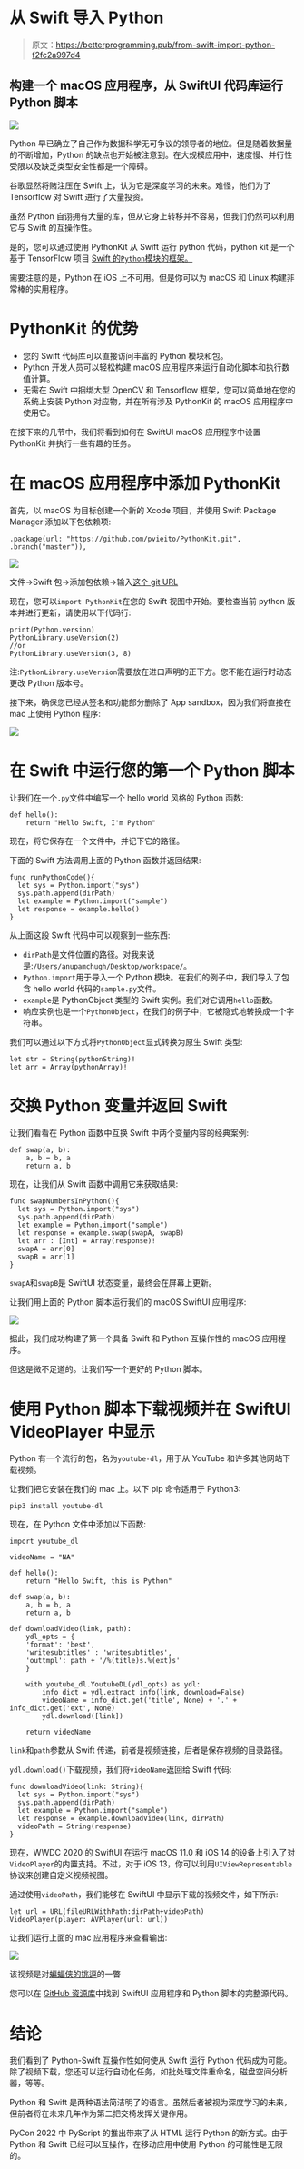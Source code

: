 # 从 Swift 导入 Python

> 原文：<https://betterprogramming.pub/from-swift-import-python-f2fc2a997d4>

## 构建一个 macOS 应用程序，从 SwiftUI 代码库运行 Python 脚本

![](img/5bf3717c593c0604894fe5b13c6f5d18.png)

Python 早已确立了自己作为数据科学无可争议的领导者的地位。但是随着数据量的不断增加，Python 的缺点也开始被注意到。在大规模应用中，速度慢、并行性受限以及缺乏类型安全性都是一个障碍。

谷歌显然将赌注压在 Swift 上，认为它是深度学习的未来。难怪，他们为了 Tensorflow 对 Swift 进行了大量投资。

虽然 Python 自诩拥有大量的库，但从它身上转移并不容易，但我们仍然可以利用它与 Swift 的互操作性。

是的，您可以通过使用 PythonKit 从 Swift 运行 python 代码，python kit 是一个基于 TensorFlow 项目 [Swift 的`Python`模块的框架。](https://github.com/tensorflow/swift)

需要注意的是，Python 在 iOS 上不可用。但是你可以为 macOS 和 Linux 构建非常棒的实用程序。

# PythonKit 的优势

*   您的 Swift 代码库可以直接访问丰富的 Python 模块和包。
*   Python 开发人员可以轻松构建 macOS 应用程序来运行自动化脚本和执行数值计算。
*   无需在 Swift 中捆绑大型 OpenCV 和 Tensorflow 框架，您可以简单地在您的系统上安装 Python 对应物，并在所有涉及 PythonKit 的 macOS 应用程序中使用它。

在接下来的几节中，我们将看到如何在 SwiftUI macOS 应用程序中设置 PythonKit 并执行一些有趣的任务。

# 在 macOS 应用程序中添加 PythonKit

首先，以 macOS 为目标创建一个新的 Xcode 项目，并使用 Swift Package Manager 添加以下包依赖项:

```
.package(url: "https://github.com/pvieito/PythonKit.git", .branch("master")),
```

![](img/b6a730eb84f45536e84573dd255083b7.png)

文件->Swift 包->添加包依赖->输入[这个 git URL](https://github.com/pvieito/PythonKit)

现在，您可以`import PythonKit`在您的 Swift 视图中开始。要检查当前 python 版本并进行更新，请使用以下代码行:

```
print(Python.version)
PythonLibrary.useVersion(2)
//or 
PythonLibrary.useVersion(3, 8)
```

注:`PythonLibrary.useVersion`需要放在进口声明的正下方。您不能在运行时动态更改 Python 版本号。

接下来，确保您已经从签名和功能部分删除了 App sandbox，因为我们将直接在 mac 上使用 Python 程序:

![](img/a010483d2e2c2e8c2c124893b7b6745c.png)

# 在 Swift 中运行您的第一个 Python 脚本

让我们在一个`.py`文件中编写一个 hello world 风格的 Python 函数:

```
def hello():
    return "Hello Swift, I'm Python"
```

现在，将它保存在一个文件中，并记下它的路径。

下面的 Swift 方法调用上面的 Python 函数并返回结果:

```
func runPythonCode(){
  let sys = Python.import("sys")
  sys.path.append(dirPath)
  let example = Python.import("sample")
  let response = example.hello()
}
```

从上面这段 Swift 代码中可以观察到一些东西:

*   `dirPath`是文件位置的路径。对我来说是:`/Users/anupamchugh/Desktop/workspace/`。
*   `Python.import`用于导入一个 Python 模块。在我们的例子中，我们导入了包含 hello world 代码的`sample.py`文件。
*   `example`是 PythonObject 类型的 Swift 实例。我们对它调用`hello`函数。
*   响应实例也是一个`PythonObject`，在我们的例子中，它被隐式地转换成一个字符串。

我们可以通过以下方式将`PythonObject`显式转换为原生 Swift 类型:

```
let str = String(pythonString)!
let arr = Array(pythonArray)!
```

# 交换 Python 变量并返回 Swift

让我们看看在 Python 函数中互换 Swift 中两个变量内容的经典案例:

```
def swap(a, b):
    a, b = b, a
    return a, b
```

现在，让我们从 Swift 函数中调用它来获取结果:

```
func swapNumbersInPython(){
  let sys = Python.import("sys")
  sys.path.append(dirPath)
  let example = Python.import("sample")
  let response = example.swap(swapA, swapB)
  let arr : [Int] = Array(response)!
  swapA = arr[0]
  swapB = arr[1]
}
```

`swapA`和`swapB`是 SwiftUI 状态变量，最终会在屏幕上更新。

让我们用上面的 Python 脚本运行我们的 macOS SwiftUI 应用程序:

![](img/0de0cdd4873ce96c281edfff9b8158d8.png)

据此，我们成功构建了第一个具备 Swift 和 Python 互操作性的 macOS 应用程序。

但这是微不足道的。让我们写一个更好的 Python 脚本。

# 使用 Python 脚本下载视频并在 SwiftUI VideoPlayer 中显示

Python 有一个流行的包，名为`youtube-dl`，用于从 YouTube 和许多其他网站下载视频。

让我们把它安装在我们的 mac 上。以下 pip 命令适用于 Python3:

```
pip3 install youtube-dl
```

现在，在 Python 文件中添加以下函数:

```
import youtube_dl

videoName = "NA"

def hello():
    return "Hello Swift, this is Python"

def swap(a, b):
    a, b = b, a
    return a, b

def downloadVideo(link, path):
    ydl_opts = {
    'format': 'best',
    'writesubtitles' : 'writesubtitles',
    'outtmpl': path + '/%(title)s.%(ext)s'
    }

    with youtube_dl.YoutubeDL(ydl_opts) as ydl:
        info_dict = ydl.extract_info(link, download=False)
        videoName = info_dict.get('title', None) + '.' + info_dict.get('ext', None)
        ydl.download([link])

    return videoName
```

`link`和`path`参数从 Swift 传递，前者是视频链接，后者是保存视频的目录路径。

`ydl.download()`下载视频，我们将`videoName`返回给 Swift 代码:

```
func downloadVideo(link: String){
  let sys = Python.import("sys")
  sys.path.append(dirPath)
  let example = Python.import("sample")
  let response = example.downloadVideo(link, dirPath)
  videoPath = String(response)
}
```

现在，WWDC 2020 的 SwiftUI 在运行 macOS 11.0 和 iOS 14 的设备上引入了对`VideoPlayer`的内置支持。不过，对于 iOS 13，你可以利用`UIViewRepresentable`协议来创建自定义视频视图。

通过使用`videoPath`，我们能够在 SwiftUI 中显示下载的视频文件，如下所示:

```
let url = URL(fileURLWithPath:dirPath+videoPath)
VideoPlayer(player: AVPlayer(url: url))
```

让我们运行上面的 mac 应用程序来查看输出:

![](img/9f865e3c1653901c67b5ef85030177a3.png)

该视频是对[蝙蝠侠的挑逗](https://www.youtube.com/watch?v=NLOp_6uPccQ)的一瞥

您可以在 [GitHub 资源库](https://github.com/anupamchugh/iowncode/tree/master/PythonKitBasics)中找到 SwiftUI 应用程序和 Python 脚本的完整源代码。

# 结论

我们看到了 Python-Swift 互操作性如何使从 Swift 运行 Python 代码成为可能。除了视频下载，您还可以运行自动化任务，如批处理文件重命名，磁盘空间分析器，等等。

Python 和 Swift 是两种语法简洁明了的语言。虽然后者被视为深度学习的未来，但前者将在未来几年作为第二把交椅发挥关键作用。

PyCon 2022 中 PyScript 的推出带来了从 HTML 运行 Python 的新方式。由于 Python 和 Swift 已经可以互操作，在移动应用中使用 Python 的可能性是无限的。